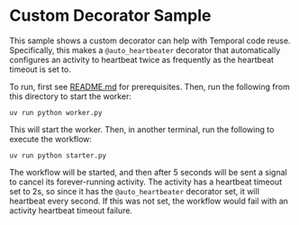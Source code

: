 # Custom Decorator Sample

This sample shows a custom decorator can help with Temporal code reuse. Specifically, this makes a `@auto_heartbeater`
decorator that automatically configures an activity to heartbeat twice as frequently as the heartbeat timeout is set to.

To run, first see [README.md](../README.md) for prerequisites. Then, run the following from this directory to start the
worker:

    uv run python worker.py

This will start the worker. Then, in another terminal, run the following to execute the workflow:

    uv run python starter.py

The workflow will be started, and then after 5 seconds will be sent a signal to cancel its forever-running activity.
The activity has a heartbeat timeout set to 2s, so since it has the `@auto_heartbeater` decorator set, it will heartbeat
every second. If this was not set, the workflow would fail with an activity heartbeat timeout failure.